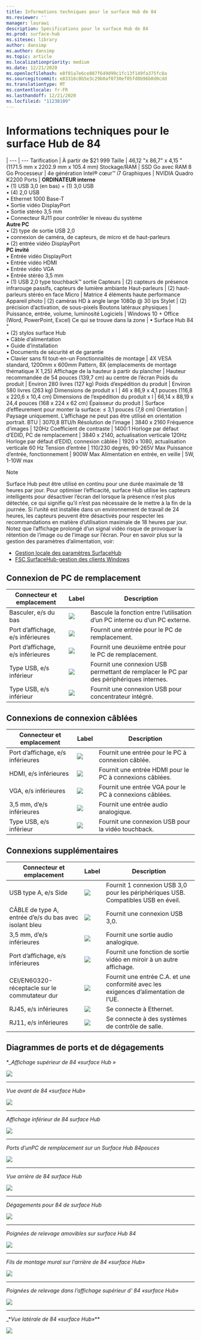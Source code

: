 ```yaml
---
title: Informations techniques pour le surface Hub de 84
ms.reviewer: ''
manager: laurawi
description: Spécifications pour le surface Hub de 84
ms.prod: surface-hub
ms.sitesec: library
author: dansimp
ms.author: dansimp
ms.topic: article
ms.localizationpriority: medium
ms.date: 12/21/2020
ms.openlocfilehash: e8f01a7e6ce087f649d99c1fc13f149fa375fc8a
ms.sourcegitcommit: e83316c8b5e3c29b0af0730ef05fd8b96b0d0cdd
ms.translationtype: MT
ms.contentlocale: fr-FR
ms.lasthandoff: 12/21/2020
ms.locfileid: "11238109"
---
```

# Informations techniques pour le surface Hub de 84

|
--- | ---
Tarification | À partir de $21 999 
Taille |  46,12 "x 86,7" x 4,15 "(1171.5 mm x 2202.9 mm x 105.4 mm)
Stockage/RAM | SSD Go avec RAM 8 Go
Processeur   | 4e génération Intel® cœur™ i7 
Graphiques |  NVIDIA Quadro K2200 
Ports | **ORDINATEUR interne**<br>• (1) USB 3,0 (en bas) + (1) 3,0 USB<br>• (4) 2,0 USB<br>• Ethernet 1000 Base-T<br>• Sortie vidéo DisplayPort<br>• Sortie stéréo 3,5 mm<br>• Connecteur RJ11 pour contrôler le niveau du système<br>**Autre PC**<br>• (2) type de sortie USB 2,0<br>• connexion de caméra, de capteurs, de micro et de haut-parleurs<br>• (2) entrée vidéo DisplayPort<br>**PC invité**<br>• Entrée vidéo DisplayPort<br>• Entrée vidéo HDMI<br>• Entrée vidéo VGA<br>• Entrée stéréo 3,5 mm<br>• (1) USB 2,0 type touchback™ sortie
Capteurs  | (2) capteurs de présence infrarouge passifs, capteurs de lumière ambiante 
Haut-parleurs |  (2) haut-parleurs stéréo en face 
Micro |    Matrice 4 éléments haute performance 
Appareil photo |    (2) caméras HD à angle large 1080p @ 30 ips 
Stylet |   (2) précision d’activation, de sous-pixels 
Boutons latéraux physiques | Puissance, entrée, volume, luminosité 
Logiciels |  Windows 10 + Office (Word, PowerPoint, Excel) 
Ce qui se trouve dans la zone | • Surface Hub 84 "<br>• (2) stylos surface Hub<br>• Câble d’alimentation<br>• Guide d’installation<br>• Documents de sécurité et de garantie<br>• Clavier sans fil tout-en-un
Fonctionnalités de montage   | 4X VESA standard, 1200mm x 600mm Pattern, 8X (emplacements de montage thématique X 1,25)
Affichage de la hauteur à partir du plancher   | Hauteur recommandée de 54 pouces (139,7 cm) au centre de l’écran
Poids du produit |    Environ 280 livres (127 kg)
Poids d’expédition du produit  | Environ 580 livres (263 kg)
Dimensions de produit x l |  46 x 86,9 x 4,1 pouces (116,8 x 220,6 x 10,4 cm)
Dimensions de l’expédition du produit x l | 66,14 x 88,19 x 24,4 pouces (168 x 224 x 62 cm)
Épaisseur du produit   | Surface d’effleurement pour monter la surface: ≤ 3,1 pouces (7,8 cm)
Orientation  | Paysage uniquement. L’affichage ne peut pas être utilisé en orientation portrait.
BTU  | 3070,8 BTU/h
Résolution de l’image |  3840 x 2160
Fréquence d’images |    120Hz
Coefficient de contraste | 1400:1
Horloge par défaut d’EDID, PC de remplacement | 3840 x 2140, actualisation verticale 120Hz
Horloge par défaut d’EDID, connexion câblée |  1920 x 1080, actualisation verticale 60 Hz
Tension d’entrée | 110/230 degrés, 90-265V Max
Puissance d’entrée, fonctionnement |    900W Max
Alimentation en entrée, en veille    |   5W, 1-10W max

> [!NOTE]
> Surface Hub peut être utilisé en continu pour une durée maximale de 18 heures par jour. Pour optimiser l’efficacité, surface Hub utilise les capteurs intelligents pour désactiver l’écran del lorsque la présence n’est plus détectée, ce qui signifie qu’il n’est pas nécessaire de le mettre à la fin de la journée. Si l’unité est installée dans un environnement de travail de 24 heures, les capteurs peuvent être désactivés pour respecter les recommandations en matière d’utilisation maximale de 18 heures par jour. Notez que l’affichage prolongé d’un signal vidéo risque de provoquer la rétention de l’image ou de l’image sur l’écran. Pour en savoir plus sur la gestion des paramètres d’alimentation, voir:
>
> - [Gestion locale des paramètres SurfaceHub](local-management-surface-hub-settings.md)
> - [FSC SurfaceHub-gestion des clients Windows](https://docs.microsoft.com/windows/client-management/mdm/surfacehub-csp)

## Connexion de PC de remplacement 

Connecteur et emplacement | Label | Description
--- | --- | ---
Basculer, e/s du bas | ![](images/switch.png) | Bascule la fonction entre l’utilisation d’un PC interne ou d’un PC externe.
Port d’affichage, e/s inférieures | ![](images/dport.png) | Fournit une entrée pour le PC de remplacement.
Port d’affichage, e/s inférieures | ![](images/dport.png) | Fournit une deuxième entrée pour le PC de remplacement.
Type USB, e/s inférieur | ![](images/usb.png) | Fournit une connexion USB permettant de remplacer le PC par des périphériques internes. 
Type USB, e/s inférieur | ![](images/usb.png) | Fournit une connexion USB pour concentrateur intégré.


## Connexions de connexion câblées

Connecteur et emplacement | Label | Description
--- | --- | ---
Port d’affichage, e/s inférieures | ![](images/dportio.png) | Fournit une entrée pour le PC à connexion câblée.
HDMI, e/s inférieures | ![](images/hdmi.png) | Fournit une entrée HDMI pour le PC à connexions câblées.
VGA, e/s inférieures | ![](images/vga.png) | Fournit une entrée VGA pour le PC à connexions câblées.
3,5 mm, d’e/s inférieures | ![](images/35mm.png) | Fournit une entrée audio analogique.
Type USB, e/s inférieur | ![](images/usb.png) | Fournit une connexion USB pour la vidéo touchback.

## Connexions supplémentaires

Connecteur et emplacement | Label | Description
--- | --- | ---
USB type A, e/s Side | ![](images/usb.png) | Fournit 1 connexion USB 3,0 pour les périphériques USB. Compatibles USB en éveil.
CÂBLE de type A, entrée d’e/s du bas avec isolant bleu | ![](images/usb.png) | Fournit une connexion USB 3,0.
3,5 mm, d’e/s inférieures | ![](images/analog.png) | Fournit une sortie audio analogique.
Port d’affichage, e/s inférieures | ![](images/dportout.png) | Fournit une fonction de sortie vidéo en miroir à un autre affichage.
CEI/EN60320-réceptacle sur le commutateur dur | ![](images/iec.png) | Fournit une entrée C.A. et une conformité avec les exigences d’alimentation de l’UE.
RJ45, e/s inférieures | ![](images/rj45.png) | Se connecte à Ethernet.
RJ11, e/s inférieures | ![](images/rj11.png) | Se connecte à des systèmes de contrôle de salle.







## Diagrammes de ports et de dégagements

**_Affichage supérieur de 84 «surface Hub _»_*

![](images/sh-84-top.png)

---


_*_Vue avant de 84 «surface Hub»_*_

![](images/sh-84-front.png)


---

_*_Affichage inférieur de 84 surface Hub_*_

![](images/sh-84-bottom.png)


---

_*_Ports d’unPC de remplacement sur un Surface Hub 84pouces_*_

![](images/sh-84-rpc-ports.png)



---

_*_Vue arrière de 84 surface Hub_*_

![](images/sh-84-rear.png)


---

_*_Dégagements pour 84 de surface Hub_*_

![](images/sh-84-clearance.png)

---


_*_Poignées de relevage amovibles sur surface Hub 84_*_

![](images/sh-84-hand.png)


---


_*_Fils de montage mural sur l’arrière de 84 «surface Hub»_*_

![](images/sh-84-wall.png)

---
_*_Poignées de relevage dans l’affichage supérieur d' 84 «surface Hub»_*_

![](images/sh-84-hand-top.png)

---
_*_Vue latérale de 84 «surface Hub»_**

![](images/sh-84-side.png)



